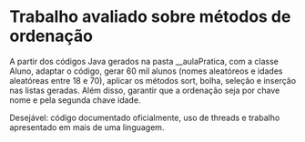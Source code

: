 # Trabalho avaliado sobre métodos de ordenação

A partir dos códigos Java gerados na pasta __aulaPratica, com a classe Aluno, adaptar o código, gerar 60 mil alunos (nomes aleatóreos e idades aleatóreas entre 18 e 70), aplicar os métodos sort, bolha, seleção e inserção nas listas geradas. Além disso, garantir que a ordenação seja por chave nome e pela segunda chave idade.

Desejável: código documentado oficialmente, uso de threads e trabalho apresentado em mais de uma linguagem.